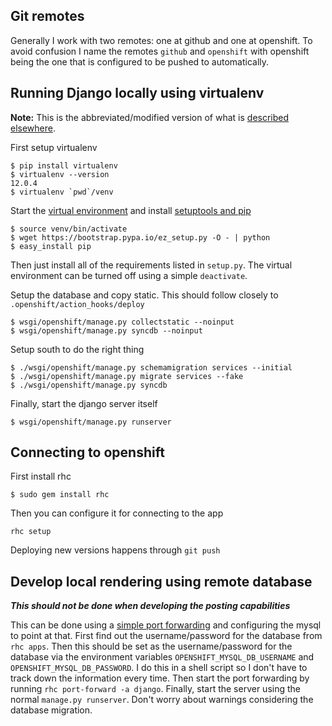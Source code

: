 Git remotes
-----------
Generally I work with two remotes: one at github and one at openshift. To avoid confusion I
name the remotes `github` and `openshift` with openshift being the one that is configured
to be pushed to automatically.

Running Django locally using virtualenv
---------------------------------------
**Note:** This is the abbreviated/modified version of what is
[described elsewhere](http://www.jeffknupp.com/blog/2012/02/09/starting-a-django-project-the-right-way/).

First setup virtualenv
```
$ pip install virtualenv
$ virtualenv --version
12.0.4
$ virtualenv `pwd`/venv
```

Start the [virtual environment](https://virtualenv.pypa.io/en/latest/index.html) and install
[setuptools and pip](https://pip.pypa.io/en/latest/installing.html)
```
$ source venv/bin/activate
$ wget https://bootstrap.pypa.io/ez_setup.py -O - | python
$ easy_install pip
```
Then just install all of the requirements listed in `setup.py`. The virtual environment can be
turned off using a simple `deactivate`.

Setup the database and copy static. This should follow closely to `.openshift/action_hooks/deploy`
```
$ wsgi/openshift/manage.py collectstatic --noinput
$ wsgi/openshift/manage.py syncdb --noinput
```

Setup south to do the right thing
```
$ ./wsgi/openshift/manage.py schemamigration services --initial
$ ./wsgi/openshift/manage.py migrate services --fake
$ ./wsgi/openshift/manage.py syncdb
```

Finally, start the django server itself
```
$ wsgi/openshift/manage.py runserver
```

Connecting to openshift
-----------------------
First install rhc
```
$ sudo gem install rhc
```
Then you can configure it for connecting to the app
```
rhc setup
```

Deploying new versions happens through `git push`

Develop local rendering using remote database
---------------------------------------------
***This should not be done when developing the posting capabilities***

This can be done using a
[simple port forwarding](https://blog.openshift.com/getting-started-with-port-forwarding-on-openshift/)
and configuring the mysql to point at that. First find out the username/password for the 
database from `rhc apps`. Then this should be set as the username/password for the database
via the environment variables `OPENSHIFT_MYSQL_DB_USERNAME` and `OPENSHIFT_MYSQL_DB_PASSWORD`.
I do this in a shell script so I don't have to track down the information every time. Then
start the port forwarding by running `rhc port-forward -a django`. Finally, start the server
using the normal `manage.py runserver`. Don't worry about warnings considering the database
migration.
